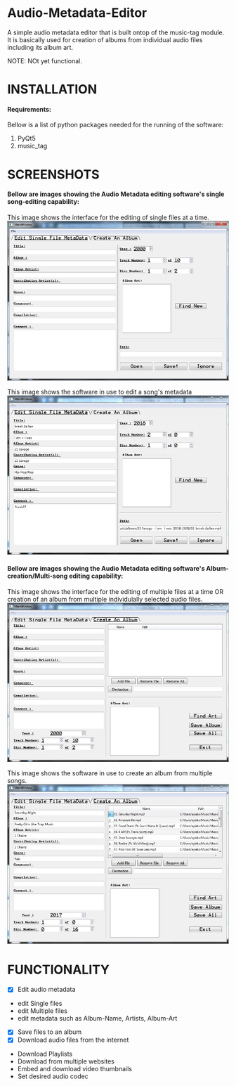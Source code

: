 # Audio-Metadata-Editor
 A simple audio metadata editor that is built ontop of the music-tag module. It is basically used for creation of albums from individual audio files including its album art.
 
 
 NOTE: NOt yet functional.


# INSTALLATION
#### Requirements:
Bellow is a list of python packages needed for the running of the software:
1. PyQt5
2. music_tag


# SCREENSHOTS
 #### Bellow are images showing the Audio Metadata editing software's single song-editing capability:
 
 This image shows the interface for the editing of single files at a time.
 ![Main Window Image](/Sreenshots/Frontend-EditSingleFile.JPG)
 
 This image shows the software in use to edit a song's metadata
 ![MAinWindow Single](/Sreenshots/EditSingleSong-Example.JPG)
 
 
 #### Bellow are images showing the Audio Metadata editing software's Album-creation/Multi-song editing capability:
 
 This image shows the interface for the editing of multiple files at a time OR creation of an album from multiple individulally selected audio files.
 ![Main Window Image](/Sreenshots/Frontend-CreateAlbums.JPG)
 
 This image shows the software in use to create an album from multiple songs.
 ![MAinWindow Single](/Sreenshots/CreateAlbum-Example.JPG)

# FUNCTIONALITY
 - [x] Edit audio metadata
  - edit Single files
  - edit Multiple files
  - edit metadata such as Album-Name, Artists, Album-Art
 - [x] Save files to an album
 - [x] Download audio files from the internet
  - Download Playlists
  - Download from multiple websites
  - Embed and download video thumbnails
  - Set desired audio codec
 
